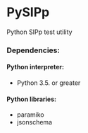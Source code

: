 # PySIPp
Python SIPp test utility

### Dependencies:


#### Python interpreter:

<ul><li>Python 3.5. or greater</li></ul>

#### Python libraries:
<ul>
<li>paramiko</li>
<li>jsonschema</li>
</ul>

